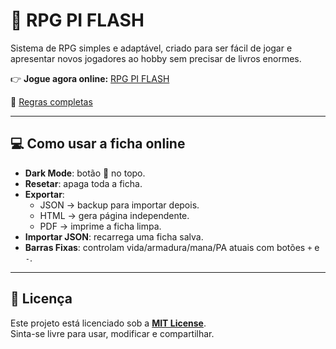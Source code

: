 # 🎲 RPG PI FLASH

Sistema de RPG simples e adaptável, criado para ser fácil de jogar e apresentar novos jogadores ao hobby sem precisar de livros enormes.  

👉 **Jogue agora online:** [RPG PI FLASH](https://pietroas.github.io/RPG-PI-flash/)

📖 [Regras completas](REGRAS.md)

---

## 💻 Como usar a ficha online
- **Dark Mode**: botão 🌙 no topo.  
- **Resetar**: apaga toda a ficha.  
- **Exportar**:
  - JSON → backup para importar depois.  
  - HTML → gera página independente.  
  - PDF → imprime a ficha limpa.  
- **Importar JSON**: recarrega uma ficha salva.  
- **Barras Fixas**: controlam vida/armadura/mana/PA atuais com botões `+` e `-`.

---

## 📜 Licença
Este projeto está licenciado sob a **[MIT License](LICENSE)**.  
Sinta-se livre para usar, modificar e compartilhar.

